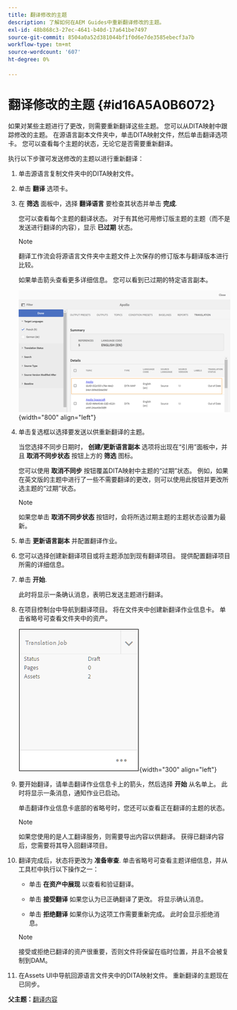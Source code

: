 ```yaml
---
title: 翻译修改的主题
description: 了解如何在AEM Guides中重新翻译修改的主题。
exl-id: 48b868c3-27ec-4641-b40d-17a641be7497
source-git-commit: 8504a0a52d381044bf1f0d6e7de3585ebecf3a7b
workflow-type: tm+mt
source-wordcount: '607'
ht-degree: 0%

---
```


# 翻译修改的主题 {#id16A5A0B6072}

如果对某些主题进行了更改，则需要重新翻译这些主题。 您可以从DITA映射中跟踪修改的主题。 在源语言副本文件夹中，单击DITA映射文件，然后单击翻译选项卡。 您可以查看每个主题的状态，无论它是否需要重新翻译。

执行以下步骤可发送修改的主题以进行重新翻译：

1. 单击源语言复制文件夹中的DITA映射文件。

1. 单击 **翻译** 选项卡。

1. 在 **筛选** 面板中，选择 **翻译语言** 要检查其状态并单击 **完成**.

   您可以查看每个主题的翻译状态。 对于有其他可用修订版主题的主题（而不是发送进行翻译的内容），显示 **已过期** 状态。

   >[!NOTE]
   >
   > 翻译工作流会将源语言文件夹中主题文件上次保存的修订版本与翻译版本进行比较。

   如果单击箭头查看更多详细信息。 您可以看到已过期的特定语言副本。

   ![](images/out-of-sync-uuid.png){width="800" align="left"}

1. 单击复选框以选择要发送以供重新翻译的主题。

   当您选择不同步日期时， **创建/更新语言副本** 选项将出现在“引用”面板中，并且 **取消不同步状态** 按钮上方的 **筛选** 图标。

   您可以使用 **取消不同步** 按钮覆盖DITA映射中主题的“过期”状态。 例如，如果在英文版的主题中进行了一些不需要翻译的更改，则可以使用此按钮并更改所选主题的“过期”状态。

   >[!NOTE]
   >
   > 如果您单击 **取消不同步状态** 按钮时，会将所选过期主题的主题状态设置为最新。

1. 单击 **更新语言副本** 并配置翻译作业。

1. 您可以选择创建新翻译项目或将主题添加到现有翻译项目。 提供配置翻译项目所需的详细信息。

1. 单击 **开始**.

   此时将显示一条确认消息，表明已发送主题进行翻译。

1. 在项目控制台中导航到翻译项目。 将在文件夹中创建新翻译作业信息卡。 单击省略号可查看文件夹中的资产。

   ![](images/incremental-job.PNG){width="300" align="left"}

1. 要开始翻译，请单击翻译作业信息卡上的箭头，然后选择 **开始** 从名单上。 此时将显示一条消息，通知作业已启动。

   单击翻译作业信息卡底部的省略号时，您还可以查看正在翻译的主题的状态。

   >[!NOTE]
   >
   > 如果您使用的是人工翻译服务，则需要导出内容以供翻译。 获得已翻译内容后，您需要将其导入回翻译项目。

1. 翻译完成后，状态将更改为 **准备审查**. 单击省略号可查看主题详细信息，并从工具栏中执行以下操作之一：

   - 单击 **在资产中展现** 以查看和验证翻译。

   - 单击 **接受翻译** 如果您认为已正确翻译了更改。 将显示确认消息。

   - 单击 **拒绝翻译** 如果你认为这项工作需要重新完成。 此时会显示拒绝消息。

   >[!NOTE]
   >
   > 接受或拒绝已翻译的资产很重要，否则文件将保留在临时位置，并且不会被复制到DAM。

1. 在Assets UI中导航回源语言文件夹中的DITA映射文件。 重新翻译的主题现在已同步。


**父主题：**[&#x200B;翻译内容](translation.md)
